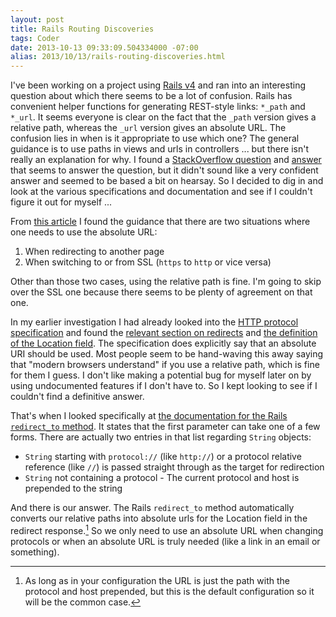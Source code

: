 ```yaml
---
layout: post
title: Rails Routing Discoveries
tags: Coder
date: 2013-10-13 09:33:09.504334000 -07:00
alias: 2013/10/13/rails-routing-discoveries.html
---
```


I've been working on a project using [Rails v4][rails] and ran into an interesting question about which there seems to be a lot of confusion. Rails has convenient helper functions for generating REST-style links: `*_path` and `*_url`. It seems everyone is clear on the fact that the `_path` version gives a relative path, whereas the `_url` version gives an absolute URL. The confusion lies in when is it appropriate to use which one? The general guidance is to use paths in views and urls in controllers ... but there isn't really an explanation for why. I found a [StackOverflow question][question] and [answer][answer] that seems to answer the question, but it didn't sound like a very confident answer and seemed to be based a bit on hearsay. So I decided to dig in and look at the various specifications and documentation and see if I couldn't figure it out for myself ...

From [this article][article] I found the guidance that there are two situations where one needs to use the absolute URL:

1. When redirecting to another page
1. When switching to or from SSL (`https` to `http` or vice versa)

Other than those two cases, using the relative path is fine. I'm going to skip over the SSL one because there seems to be plenty of agreement on that one.

In my earlier investigation I had already looked into the [HTTP protocol specification][specification] and found the [relevant section on redirects][redirects] and [the definition of the Location field][definition]. The specification does explicitly say that an absolute URI should be used. Most people seem to be hand-waving this away saying that "modern browsers understand" if you use a relative path, which is fine for them I guess. I don't like making a potential bug for myself later on by using undocumented features if I don't have to. So I kept looking to see if I couldn't find a definitive answer.

That's when I looked specifically at [the documentation for the Rails `redirect_to` method][redirect_to]. It states that the first parameter can take one of a few forms. There are actually two entries in that list regarding `String` objects:

* `String` starting with `protocol://` (like `http://`) or a protocol relative reference (like `//`) is passed straight through as the target for redirection
* `String` not containing a protocol - The current protocol and host is prepended to the string

And there is our answer. The Rails `redirect_to` method automatically converts our relative paths into absolute urls for the Location field in the redirect response.[^1] So we only need to use an absolute URL when changing protocols or when an absolute URL is truly needed (like a link in an email or something).

[^1]: As long as in your configuration the URL is just the path with the protocol and host prepended, but this is the default configuration so it will be the common case.

[answer]: http://stackoverflow.com/a/2350837/1954
[article]: http://viget.com/extend/rails-named-routes-path-vs-url
[definition]: http://tools.ietf.org/html/rfc2616#section-14.30
[question]: http://stackoverflow.com/q/2350539/1954
[rails]: http://rubyonrails.org/
[redirects]: http://tools.ietf.org/html/rfc2616#page-61
[redirect_to]: http://api.rubyonrails.org/classes/ActionController/Redirecting.html#method-i-redirect_to
[specification]: http://tools.ietf.org/html/rfc2616
